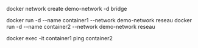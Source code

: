 docker network create demo-network -d bridge

docker run -d --name container1 --network demo-network reseau
docker run -d --name container2 --network demo-network reseau

docker exec -it container1 ping container2
